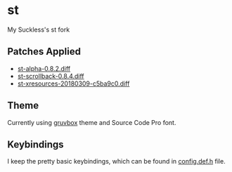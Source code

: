 # st
My Suckless's st fork

## Patches Applied
- [st-alpha-0.8.2.diff](https://st.suckless.org/patches/alpha/)
- [st-scrollback-0.8.4.diff](https://st.suckless.org/patches/scrollback/)
- [st-xresources-20180309-c5ba9c0.diff](https://st.suckless.org/patches/xresources/)

## Theme
Currently using [gruvbox](https://github.com/morhetz/gruvbox-contrib) theme and Source Code Pro font.

## Keybindings
I keep the pretty basic keybindings, which can be found in [config.def.h](https://github.com/andrmantz/st/blob/main/config.def.h) file.


